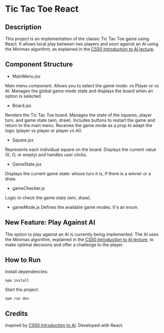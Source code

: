 # Tic Tac Toe React
## Description
This project is an implementation of the classic Tic Tac Toe game using React. It allows local play between two players and soon against an AI using the Minimax algorithm, as explained in the [CS50 Introduction to AI lecture](https://www.youtube.com/watch?v=5NgNicANyqM).

## Component Structure
* MainMenu.jsx

Main menu component.
Allows you to select the game mode: vs Player or vs AI.
Manages the global game mode state and displays the board when an option is selected.
* Board.jsx

Renders the Tic Tac Toe board.
Manages the state of the squares, player turn, and game state (win, draw).
Includes buttons to restart the game and return to the main menu.
Receives the game mode as a prop to adapt the logic (player vs player or player vs AI).
* Square.jsx

Represents each individual square on the board.
Displays the current value (X, O, or empty) and handles user clicks.
* GameState.jsx

Displays the current game state: whose turn it is, if there is a winner or a draw.
* gameChecker.js

Logic to check the game state (win, draw).
* gameMode.js
Defines the available game modes. It's an enum.

## New Feature: Play Against AI
The option to play against an AI is currently being implemented.
The AI uses the Minimax algorithm, explained in the [CS50 Introduction to AI lecture](https://www.youtube.com/watch?v=5NgNicANyqM), to make optimal decisions and offer a challenge to the player.

## How to Run
Install dependencies:
```
npm install
```
Start the project:
```
npm run dev
```
## Credits
Inspired by [CS50 Introduction to AI](https://www.youtube.com/watch?v=5NgNicANyqM).
Developed with React.